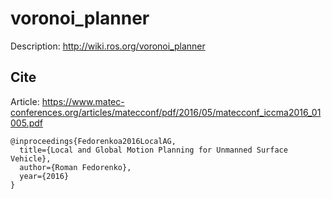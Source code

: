# voronoi_planner

Description: http://wiki.ros.org/voronoi_planner

## Cite

Article: https://www.matec-conferences.org/articles/matecconf/pdf/2016/05/matecconf_iccma2016_01005.pdf
```
@inproceedings{Fedorenkoa2016LocalAG,
  title={Local and Global Motion Planning for Unmanned Surface Vehicle},
  author={Roman Fedorenko},
  year={2016}
}
```
